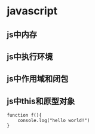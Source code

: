 # javascript
## js中内存
## js中执行环境
## js中作用域和闭包
## js中this和原型对象

```
function f(){
	console.log("hello world!")
}
```
